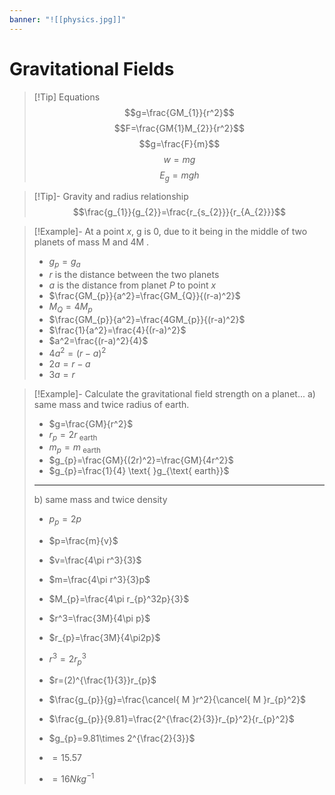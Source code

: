 ```yaml
---
banner: "![[physics.jpg]]"
---
```

# Gravitational Fields

> [!Tip] Equations 
> $$g=\frac{GM_{1}}{r^2}$$
> $$F=\frac{GM{1}M_{2}}{r^2}$$
> $$g=\frac{F}{m}$$
> $$w=mg$$
> $$E_{g}=mgh$$

> [!Tip]- Gravity and radius relationship 
> $$\frac{g_{1}}{g_{2}}=\frac{r_{s_{2}}}{r_{A_{2}}}$$

> [!Example]- At a point $x$, g is 0, due to it being in the middle of two planets of mass M and 4M .
> - $g_{p}=g_{a}$
> - $r$ is the distance between the two planets 
> - $a$ is the distance from planet $P$ to point $x$
> - $\frac{GM_{p}}{a^2}=\frac{GM_{Q}}{(r-a)^2}$
> - $M_{Q}=4M_{p}$
> - $\frac{GM_{p}}{a^2}=\frac{4GM_{p}}{(r-a)^2}$
> - $\frac{1}{a^2}=\frac{4}{(r-a)^2}$
> - $a^2=\frac{(r-a)^2}{4}$
> - $4a^2=(r-a)^2$
> - $2a=r-a$
> - $3a=r$

> [!Example]- Calculate the gravitational field strength on a planet...
> a) same mass and twice radius of earth.
> - $g=\frac{GM}{r^2}$
> - $r_{p}=2r_{\text{ earth}}$
> - $m_{p}=m_{\text{ earth}}$
> - $g_{p}=\frac{GM}{(2r)^2}=\frac{GM}{4r^2}$
> - $g_{p}=\frac{1}{4} \text{  }g_{\text{ earth}}$
> ---
>   b) same mass and twice density 
>   - $p_{p}=2p$
>   - $p=\frac{m}{v}$
>   - $v=\frac{4\pi r^3}{3}$
>   - $m=\frac{4\pi r^3}{3}p$
>   - $M_{p}=\frac{4\pi r_{p}^32p}{3}$
>   - $r^3=\frac{3M}{4\pi p}$
>   - $r_{p}=\frac{3M}{4\pi2p}$
>   - $r^3=2r^3_{p}$
>   - $r=(2)^{\frac{1}{3}}r_{p}$
>     
>   - $\frac{g_{p}}{g}=\frac{\cancel{ M }r^2}{\cancel{ M }r_{p}^2}$
>   - $\frac{g_{p}}{9.81}=\frac{2^{\frac{2}{3}}r_{p}^2}{r_{p}^2}$
>   - $g_{p}=9.81\times 2^{\frac{2}{3}}$
>   - $=15.57$
>   - $=16N kg^{-1}$


